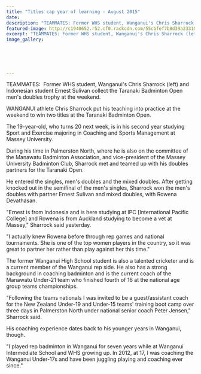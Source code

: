 ```yaml
---
title: "Titles cap year of learning - August 2015"
date: 
description: "TEAMMATES: Former WHS student, Wanganui's Chris Sharrock (left) and Indonesian student Ernest Sulivan collect the Taranaki Badminton Open men's doubles trophy at the weekend, Chronicle article 13/8/15"
featured-image: http://c1940652.r52.cf0.rackcdn.com/55cbfef7b8d39a2331000002/Badminton.-Chris-Sharrock-13.8.gif
excerpt: "TEAMMATES: Former WHS student, Wanganui's Chris Sharrock (left) and Indonesian student Ernest Sulivan collect the Taranaki Badminton Open men's doubles trophy at the weekend."
image_gallery:
    
    
    
    
    
---
```


<p><span>TEAMMATES: &nbsp;Former WHS student, Wanganui's Chris Sharrock (left) and Indonesian student Ernest Sulivan collect the Taranaki Badminton Open men's doubles trophy at the weekend.</span></p>
<p>WANGANUI athlete Chris Sharrock put his teaching into practice at the weekend to win two titles at the Taranaki Badminton Open.</p>
<p>The 19-year-old, who turns 20 next week, is in his second year studying Sport and Exercise majoring in Coaching and Sports Management at Massey University.</p>
<p>During his time in Palmerston North, where he is also on the committee of the Manawatu Badminton Association, and vice-president of the Massey University Badminton Club, Sharrock met and teamed up with his doubles partners for the Taranaki Open.</p>
<p>He entered the singles, men's doubles and the mixed doubles. After getting knocked out in the semifinal of the men's singles, Sharrock won the men's doubles with partner Ernest Sulivan and mixed doubles, with Rowena Devathasan.</p>
<p>"Ernest is from Indonesia and is here studying at IPC [International Pacific College] and Rowena is from Auckland studying to become a vet at Massey," Sharrock said yesterday.</p>
<p>"I actually knew Rowena before through rep games and national tournaments. She is one of the top women players in the country, so it was great to partner her rather than play against her this time."</p>
<p>The former Wanganui High School student is also a talented cricketer and is a current member of the Wanganui rep side. He also has a strong background in coaching badminton and is the current coach of the Manawatu Under-21 team who finished fourth of 16 at the national age group teams championships.</p>
<p>"Following the teams nationals I was invited to be a guest/assistant coach for the New Zealand Under-19 and Under-15 teams' training boot camp over three days in Palmerston North under national senior coach Peter Jensen," Sharrock said.</p>
<p>His coaching experience dates back to his younger years in Wanganui, though.</p>
<p>"I played rep badminton in Wanganui for seven years while at Wanganui Intermediate School and WHS growing up. In 2012, at 17, I was coaching the Wanganui Under-17s and have been juggling playing and coaching ever since."</p>

